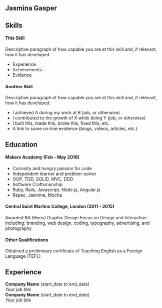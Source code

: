 ## Jasmina Gasper



## Skills

#### This Skill

Descriptive paragraph of how capable you are at this skill and, if relevant, how it has developed.

- Experience
- Achievements
- Evidence

#### Another Skill

Descriptive paragraph of how capable you are at this skill and, if relevant, how it has developed.

- I achieved A during my work at B (job, or otherwise)
- I contributed to the growth of X while doing Y (job, or otherwise)
- I built this, made this, broke this, fixed this, etc.
- A link to some on-line evidence (blogs, videos, articles, etc.)

## Education

#### Makers Academy (Feb - May 2016)

- Curiosity and hungry passion for code
- Independent learner and problem-solver
- OOP, TDD, SOLID, MVC, DDD
- Software Craftsmanship
- Ruby, Rails, Javascript, Node.js, Angular.js
- Rspec, Jasmine, Mocha

#### Central Saint Martins College, London (2011 - 2015)

Awarded BA (Hons) Graphic Design
Focus on Design and Interaction including; branding, web design, coding,
typography, advertising, and photography

#### Other Qualifications

Obtained a preliminary certificate of Teaching English as a Foreign Language (TEFL)

## Experience

**Company Name** (start_date to end_date)    
*Your job title*  
**Company Name** (start_date to end_date)   
*Your job title*  
